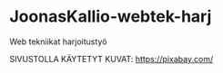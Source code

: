 # JoonasKallio-webtek-harj
Web tekniikat harjoitustyö

SIVUSTOLLA KÄYTETYT KUVAT: https://pixabay.com/
